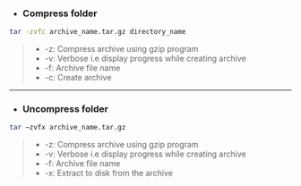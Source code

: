 * ### Compress folder
```bash
tar -zvfc archive_name.tar.gz directory_name
```
> * -z: Compress archive using gzip program
> * -v: Verbose i.e display progress while creating archive
> * -f: Archive file name
> * -c: Create archive

***

* ### Uncompress folder
```bash
tar –zvfx archive_name.tar.gz
```
> * -z: Compress archive using gzip program
> * -v: Verbose i.e display progress while creating archive
> * -f: Archive file name
> * -x: Extract to disk from the archive
